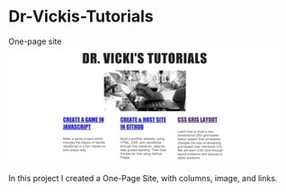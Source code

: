 # Dr-Vickis-Tutorials
One-page site <br>
![](https://github.com/DrVicki/Dr-Vickis-Tutorials/blob/main/One_Page_Website/images/DrVickisTutorial.gif)<br>
<p> In this project I created a One-Page Site, with columns, image, and links.</p>
